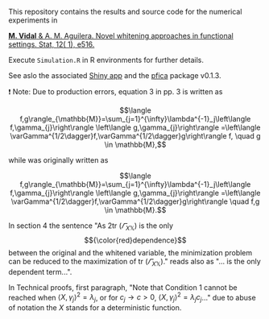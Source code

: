 This repository contains the results and source code for the numerical experiments in

[**M. Vidal** & A. M. Aguilera. Novel whitening approaches in functional settings. Stat, 12( 1), e516.]( https://doi.org/10.1002/sta4.516)

Execute `Simulation.R` in R environments for further details.

See aslo the associated [Shiny app](https://mvidal.shinyapps.io/whitening/) and the [pfica](https://github.com/m-vidal/pfica) package v0.1.3.

:exclamation: Note:
Due to production errors, equation 3 in pp. 3 is written as

```math
\langle f,g\rangle_{\mathbb{M}}=\sum_{j=1}^{\infty}\lambda^{-1}_j\left\langle f,\gamma_{j}\right\rangle \left\langle g,\gamma_{j}\right\rangle =\left\langle \varGamma^{1/2\dagger}f,\varGamma^{1/2\dagger}g\right\rangle f, \quad g \in \mathbb{M},
```
while was originally written as

```math
\langle f,g\rangle_{\mathbb{M}}=\sum_{j=1}^{\infty}\lambda^{-1}_j\left\langle f,\gamma_{j}\right\rangle \left\langle g,\gamma_{j}\right\rangle =\left\langle \varGamma^{1/2\dagger}f,\varGamma^{1/2\dagger}g\right\rangle  \quad  f,g \in \mathbb{M}.
```

In section 4 the sentence "As 2tr $(\varGamma_{X\mathbb{X}})$ is the only $${\color{red}dependence}$$ between the original and the whitened variable, the minimization problem can be reduced to the maximization of tr $(\varGamma_{X\mathbb{X}})$." reads also as "... is the only dependent term...".

In Technical proofs, first paragraph, "Note that Condition 1 cannot be reached when $\langle X,\gamma_j\rangle^2=\lambda_j$, or for $c_j\rightarrow c>0$, $\langle X,\gamma_j\rangle^2=\lambda_jc_j$..." due to abuse of notation the $X$ stands for a deterministic function.
